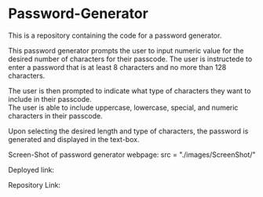 # Password-Generator
This is a repository containing the code for a password generator.

This password generator prompts the user to input numeric value for the desired number of characters for their passcode. The user is instructede to enter a password that is at least 8 characters and no more than 128 characters.

The user is then prompted to indicate what type of characters they want to include in their passcode.  
The user is able to include uppercase, lowercase, special, and numeric characters in their passcode. 

Upon selecting the desired length and type of characters, the password is generated and displayed in the text-box. 


Screen-Shot of password generator webpage:
src = "./images/ScreenShot/"

Deployed link:

Repository Link: 